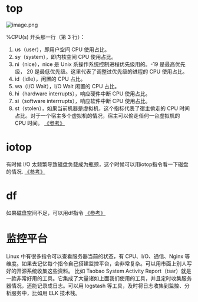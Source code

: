 # top
![image.png](https://github.com/oh-huohou/huohou.blog/blob/main/image/image-85672601700140adb4d5b1bf7304f0a5.png)

%CPU(s) 开头那一行（第 3 行）：
1. us（user），即用户空间 CPU 使用占比。
2. sy（system），即内核空间 CPU 使用占比。
3. ni（nice），nice 是 Unix 系操作系统控制进程优先级用的。-19 是最高优先级， 20 是最低优先级。这里代表了调整过优先级的进程的 CPU 使用占比。
4. id（idle），闲置的 CPU 占比。
5. wa（I/O Wait），I/O Wait 闲置的 CPU 占比。
6. hi（hardware interrupts），响应硬件中断 CPU 使用占比。
7. si（software interrrupts），响应软件中断 CPU 使用占比。
8. st（stolen），如果当前机器是虚拟机，这个指标代表了宿主偷走的 CPU 时间占比。对于一个宿主多个虚拟机的情况，宿主可以偷走任何一台虚拟机的 CPU 时间。
[《参考》](https://man.linuxde.net/top)
# iotop
有时候 I/O 太频繁导致磁盘负载成为瓶颈，这个时候可以用iotop指令看一下磁盘的情况.
[《参考》](https://man.linuxde.net/iotop)
# df
如果磁盘空间不足，可以用df指令
[《参考》](https://www.runoob.com/linux/linux-comm-df.html)



# 监控平台
Linux 中有很多指令可以查看服务器当前的状态，有 CPU、I/O、通信、Nginx 等维度。如果去记忆每个指令自己搭建监控平台，会非常复杂。可以用市面上别人写好的开源系统收集这些资料。 比如 Taobao System Activity Report（tsar）就是一款非常好用的工具。它集成了大量诸如上面我们使用的工具，并且定时收集服务器情况，还能记录成日志。可以用 logstash 等工具，及时将日志收集到监控、分析服务中，比如用 ELK 技术栈。
